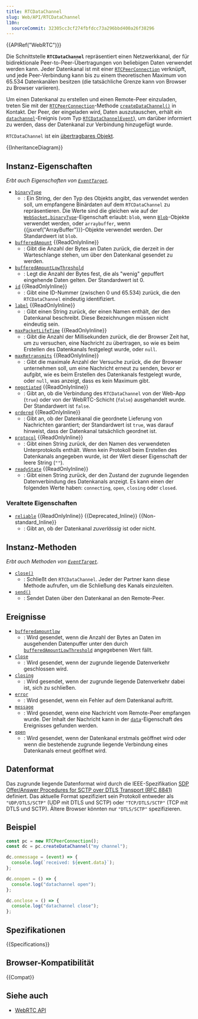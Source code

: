 ```yaml
---
title: RTCDataChannel
slug: Web/API/RTCDataChannel
l10n:
  sourceCommit: 32305cc3cf274fbfdcc73a296bbd400a26f38296
---
```


{{APIRef("WebRTC")}}

Die Schnittstelle **`RTCDataChannel`** repräsentiert einen Netzwerkkanal, der für bidirektionale Peer-to-Peer-Übertragungen von beliebigen Daten verwendet werden kann. Jeder Datenkanal ist mit einer [`RTCPeerConnection`](/de/docs/Web/API/RTCPeerConnection) verknüpft, und jede Peer-Verbindung kann bis zu einem theoretischen Maximum von 65.534 Datenkanälen besitzen (die tatsächliche Grenze kann von Browser zu Browser variieren).

Um einen Datenkanal zu erstellen und einen Remote-Peer einzuladen, treten Sie mit der [`RTCPeerConnection`](/de/docs/Web/API/RTCPeerConnection)-Methode [`createDataChannel()`](/de/docs/Web/API/RTCPeerConnection/createDataChannel) in Kontakt. Der Peer, der eingeladen wird, Daten auszutauschen, erhält ein [`datachannel`](/de/docs/Web/API/RTCPeerConnection/datachannel_event)-Ereignis (vom Typ [`RTCDataChannelEvent`](/de/docs/Web/API/RTCDataChannelEvent)), um darüber informiert zu werden, dass der Datenkanal zur Verbindung hinzugefügt wurde.

`RTCDataChannel` ist ein [übertragbares Objekt](/de/docs/Web/API/Web_Workers_API/Transferable_objects).

{{InheritanceDiagram}}

## Instanz-Eigenschaften

_Erbt auch Eigenschaften von [`EventTarget`](/de/docs/Web/API/EventTarget)._

- [`binaryType`](/de/docs/Web/API/RTCDataChannel/binaryType)
  - : Ein String, der den Typ des Objekts angibt, das verwendet werden soll, um empfangene Binärdaten auf dem `RTCDataChannel` zu repräsentieren. Die Werte sind die gleichen wie auf der [`WebSocket.binaryType`](/de/docs/Web/API/WebSocket/binaryType)-Eigenschaft erlaubt: `blob`, wenn [`Blob`](/de/docs/Web/API/Blob)-Objekte verwendet werden, oder `arraybuffer`, wenn {{jsxref("ArrayBuffer")}}-Objekte verwendet werden. Der Standardwert ist `blob`.
- [`bufferedAmount`](/de/docs/Web/API/RTCDataChannel/bufferedAmount) {{ReadOnlyInline}}
  - : Gibt die Anzahl der Bytes an Daten zurück, die derzeit in der Warteschlange stehen, um über den Datenkanal gesendet zu werden.
- [`bufferedAmountLowThreshold`](/de/docs/Web/API/RTCDataChannel/bufferedAmountLowThreshold)
  - : Legt die Anzahl der Bytes fest, die als "wenig" gepuffert eingehende Daten gelten. Der Standardwert ist 0.
- [`id`](/de/docs/Web/API/RTCDataChannel/id) {{ReadOnlyInline}}
  - : Gibt eine ID-Nummer (zwischen 0 und 65.534) zurück, die den `RTCDataChannel` eindeutig identifiziert.
- [`label`](/de/docs/Web/API/RTCDataChannel/label) {{ReadOnlyInline}}
  - : Gibt einen String zurück, der einen Namen enthält, der den Datenkanal beschreibt. Diese Bezeichnungen müssen nicht eindeutig sein.
- [`maxPacketLifeTime`](/de/docs/Web/API/RTCDataChannel/maxPacketLifeTime) {{ReadOnlyInline}}
  - : Gibt die Anzahl der Millisekunden zurück, die der Browser Zeit hat, um zu versuchen, eine Nachricht zu übertragen, so wie es beim Erstellen des Datenkanals festgelegt wurde, oder `null`.
- [`maxRetransmits`](/de/docs/Web/API/RTCDataChannel/maxRetransmits) {{ReadOnlyInline}}
  - : Gibt die maximale Anzahl der Versuche zurück, die der Browser unternehmen soll, um eine Nachricht erneut zu senden, bevor er aufgibt, wie es beim Erstellen des Datenkanals festgelegt wurde, oder `null`, was anzeigt, dass es kein Maximum gibt.
- [`negotiated`](/de/docs/Web/API/RTCDataChannel/negotiated) {{ReadOnlyInline}}
  - : Gibt an, ob die Verbindung des `RTCDataChannel` von der Web-App (`true`) oder von der WebRTC-Schicht (`false`) ausgehandelt wurde. Der Standardwert ist `false`.
- [`ordered`](/de/docs/Web/API/RTCDataChannel/ordered) {{ReadOnlyInline}}
  - : Gibt an, ob der Datenkanal die geordnete Lieferung von Nachrichten garantiert; der Standardwert ist `true`, was darauf hinweist, dass der Datenkanal tatsächlich geordnet ist.
- [`protocol`](/de/docs/Web/API/RTCDataChannel/protocol) {{ReadOnlyInline}}
  - : Gibt einen String zurück, der den Namen des verwendeten Unterprotokolls enthält. Wenn kein Protokoll beim Erstellen des Datenkanals angegeben wurde, ist der Wert dieser Eigenschaft der leere String (`""`).
- [`readyState`](/de/docs/Web/API/RTCDataChannel/readyState) {{ReadOnlyInline}}
  - : Gibt einen String zurück, der den Zustand der zugrunde liegenden Datenverbindung des Datenkanals anzeigt. Es kann einen der folgenden Werte haben: `connecting`, `open`, `closing` oder `closed`.

### Veraltete Eigenschaften

- [`reliable`](/de/docs/Web/API/RTCDataChannel/reliable) {{ReadOnlyInline}} {{Deprecated_Inline}} {{Non-standard_Inline}}
  - : Gibt an, ob der Datenkanal _zuverlässig_ ist oder nicht.

## Instanz-Methoden

_Erbt auch Methoden von [`EventTarget`](/de/docs/Web/API/EventTarget)._

- [`close()`](/de/docs/Web/API/RTCDataChannel/close)
  - : Schließt den `RTCDataChannel`. Jeder der Partner kann diese Methode aufrufen, um die Schließung des Kanals einzuleiten.
- [`send()`](/de/docs/Web/API/RTCDataChannel/send)
  - : Sendet Daten über den Datenkanal an den Remote-Peer.

## Ereignisse

- [`bufferedamountlow`](/de/docs/Web/API/RTCDataChannel/bufferedamountlow_event)
  - : Wird gesendet, wenn die Anzahl der Bytes an Daten im ausgehenden Datenpuffer unter den durch [`bufferedAmountLowThreshold`](/de/docs/Web/API/RTCDataChannel/bufferedAmountLowThreshold) angegebenen Wert fällt.
- [`close`](/de/docs/Web/API/RTCDataChannel/close_event)
  - : Wird gesendet, wenn der zugrunde liegende Datenverkehr geschlossen wird.
- [`closing`](/de/docs/Web/API/RTCDataChannel/closing_event)
  - : Wird gesendet, wenn der zugrunde liegende Datenverkehr dabei ist, sich zu schließen.
- [`error`](/de/docs/Web/API/RTCDataChannel/error_event)
  - : Wird gesendet, wenn ein Fehler auf dem Datenkanal auftritt.
- [`message`](/de/docs/Web/API/RTCDataChannel/message_event)
  - : Wird gesendet, wenn eine Nachricht vom Remote-Peer empfangen wurde. Der Inhalt der Nachricht kann in der [`data`](/de/docs/Web/API/MessageEvent/data)-Eigenschaft des Ereignisses gefunden werden.
- [`open`](/de/docs/Web/API/RTCDataChannel/open_event)
  - : Wird gesendet, wenn der Datenkanal erstmals geöffnet wird oder wenn die bestehende zugrunde liegende Verbindung eines Datenkanals erneut geöffnet wird.

## Datenformat

Das zugrunde liegende Datenformat wird durch die IEEE-Spezifikation [SDP Offer/Answer Procedures for SCTP over DTLS Transport (RFC 8841)](https://datatracker.ietf.org/doc/rfc8841/) definiert. Das aktuelle Format spezifiziert sein Protokoll entweder als `"UDP/DTLS/SCTP"` (UDP mit DTLS und SCTP) oder `"TCP/DTLS/SCTP"` (TCP mit DTLS und SCTP). Ältere Browser könnten nur `"DTLS/SCTP"` spezifizieren.

## Beispiel

```js
const pc = new RTCPeerConnection();
const dc = pc.createDataChannel("my channel");

dc.onmessage = (event) => {
  console.log(`received: ${event.data}`);
};

dc.onopen = () => {
  console.log("datachannel open");
};

dc.onclose = () => {
  console.log("datachannel close");
};
```

## Spezifikationen

{{Specifications}}

## Browser-Kompatibilität

{{Compat}}

## Siehe auch

- [WebRTC API](/de/docs/Web/API/WebRTC_API)
